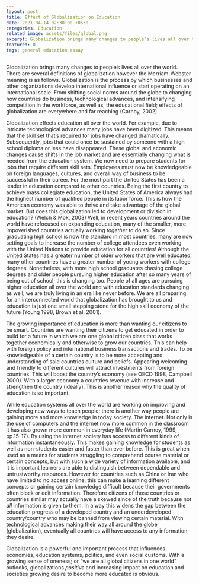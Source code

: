 ```yaml
---
layout: post
title: Effect of Globalization on Education
date: 2021-04-14 02:38:00 +0530
categories: Education
related_image: assets/files/global.png
excerpt: Globalization brings many changes to people’s lives all over the world. There are several definitions of globalization however...
featured: 0
tags: general education essay 
---
```

Globalization brings many changes to people’s lives all over the 
world. There are several definitions of globalization however the 
Merriam-Webster meaning is as follows. Globalization is the process by 
which businesses and other organizations develop international influence
 or start operating on an international scale. From shifting social 
norms around the globe to changing how countries do business, 
technological advances, and intensifying competition in the workforce, 
as well as, the educational field; effects of globalization are 
everywhere and far reaching (Carnoy, 2002).

Globalization effects education all over the world. For example, due 
to intricate technological advances many jobs have been digitized. This 
means that the skill set that’s required for jobs have changed 
dramatically. Subsequently, jobs that could once be sustained by someone
 with a high school diploma or less have disappeared. These global and 
economic changes cause shifts in the job market and are essentially 
changing what is needed from the education system. We now need to 
prepare students for jobs that require different skill sets. Employees 
must now be knowledgeable on foreign languages, cultures, and overall 
way of business to be successful in their career. For the most part the 
United States has been a leader in education compared to other 
countries. Being the first country to achieve mass collegiate education,
 the United States of America always had the highest number of qualified
 people in its labor force. This is how the American economy was able to
 thrive and take advantage of the global market. But does this 
globalization led to development or division in education? (Welch & 
Mok, 2003) Well, in recent years countries around the world have 
refocused on expanding education, many of the smaller, more impoverished
 countries actually working *together* to do so. Since graduating
 high school is now the standard in most countries, many are now setting
 goals to increase the number of college attendees even working with the
 United Nations to provide education for all countries! Although the 
United States has a greater number of older workers that are well 
educated, many other countries have a greater number of young workers 
with college degrees. Nonetheless, with more high school graduates 
chasing college degrees and older people pursuing higher education after
 so many years of being out of school; this is changing too. People of 
all ages are pursuing higher education all over the world and with 
education standards changing as well, we are truly living in an era like
 never before. We are all preparing for an interconnected world that 
globalization has brought to us and education is just one small stepping
 stone for the high skill economy of the future (Young 1998, Brown et 
al. 2001).

The growing importance of education is more than wanting our 
citizens to be smart. Countries are wanting their citizens to get 
educated in order to build for a future in which we are one global 
citizen class that works together economically and otherwise to grow our
 countries. This can help with foreign policy and international business
 transactions and trades. To be knowledgeable of a certain country is to
 be more accepting and understanding of said countries culture and 
beliefs. Appearing welcoming and friendly to different cultures will 
attract investments from foreign countries. This will boost the 
country’s economy (see OECD 1998, Campbell 2000). With a larger economy a
 countries revenue with increase and strengthen the country (ideally). 
This is another reason why the quality of education is so important.

While education systems all over the world are working on 
improving and developing new ways to teach people; there is another way 
people are gaining more and more knowledge in today society. The 
internet. Not only is the use of computers and the internet now more 
common in the classroom it has also grown more common in everyday life 
(Martin Carnoy, 1999, pp.15-17). By using the internet society has 
access to different kinds of information instantaneously. This makes 
gaining knowledge for students as well as non-students easier and faster
 than ever before. This is great when used as a means for students 
struggling to comprehend course material or certain concepts, but with 
such a wide variety of information available, and it is important 
learners are able to distinguish between dependable and untrustworthy 
resources. However for countries such as China or Iran who have limited 
to no access online; this can make a learning different concepts or 
gaining certain knowledge difficult because their governments often 
block or edit information. Therefore citizens of those countries or 
countries similar may actually have a skewed since of the truth because 
not *all* information is given to them. In a way this widens the 
gap between the education progress of a developed country and an 
underdeveloped country/country who may be banned from viewing certain 
material. With technological advances making their way all around the 
globe (globalization), eventually all countries will have access to any 
information they desire.

Globalization is a powerful and important process that influences
 economies, education systems, politics, and even social customs. With a
 growing sense of oneness; or “we are all global citizens in one world” 
outlooks, globalizations *positive* and increasing impact on education and societies growing desire to become more educated is obvious.